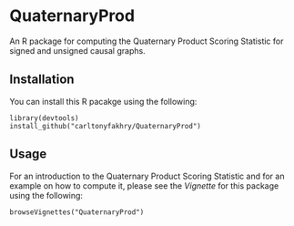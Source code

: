 # QuaternaryProd
An R package for computing the Quaternary Product Scoring Statistic for signed and unsigned causal graphs.

## Installation
You can install this R pacakge using the following:
```{R}
library(devtools)
install_github("carltonyfakhry/QuaternaryProd")
```
## Usage
For an introduction to the Quaternary Product Scoring Statistic and for an example on how to compute it, please see 
the *Vignette* for this package using the following:
```{R}
browseVignettes("QuaternaryProd")
```
